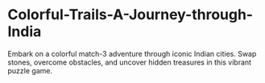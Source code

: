 # Colorful-Trails-A-Journey-through-India
Embark on a colorful match-3 adventure through iconic Indian cities. Swap stones, overcome obstacles, and uncover hidden treasures in this vibrant puzzle game.
